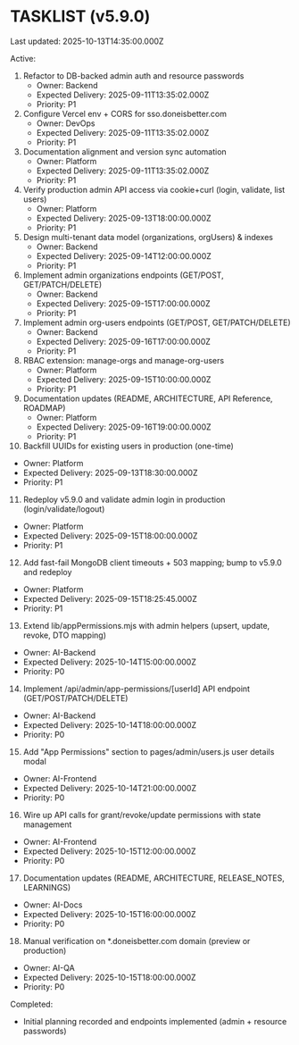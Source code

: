 # TASKLIST (v5.9.0)

Last updated: 2025-10-13T14:35:00.000Z

Active:
1) Refactor to DB-backed admin auth and resource passwords
   - Owner: Backend
   - Expected Delivery: 2025-09-11T13:35:02.000Z
   - Priority: P1
2) Configure Vercel env + CORS for sso.doneisbetter.com
   - Owner: DevOps
   - Expected Delivery: 2025-09-11T13:35:02.000Z
   - Priority: P1
3) Documentation alignment and version sync automation
   - Owner: Platform
   - Expected Delivery: 2025-09-11T13:35:02.000Z
   - Priority: P1
4) Verify production admin API access via cookie+curl (login, validate, list users)
   - Owner: Platform
   - Expected Delivery: 2025-09-13T18:00:00.000Z
   - Priority: P1
5) Design multi-tenant data model (organizations, orgUsers) & indexes
   - Owner: Backend
   - Expected Delivery: 2025-09-14T12:00:00.000Z
   - Priority: P1
6) Implement admin organizations endpoints (GET/POST, GET/PATCH/DELETE)
   - Owner: Backend
   - Expected Delivery: 2025-09-15T17:00:00.000Z
   - Priority: P1
7) Implement admin org-users endpoints (GET/POST, GET/PATCH/DELETE)
   - Owner: Backend
   - Expected Delivery: 2025-09-16T17:00:00.000Z
   - Priority: P1
8) RBAC extension: manage-orgs and manage-org-users
   - Owner: Platform
   - Expected Delivery: 2025-09-15T10:00:00.000Z
   - Priority: P1
9) Documentation updates (README, ARCHITECTURE, API Reference, ROADMAP)
   - Owner: Platform
   - Expected Delivery: 2025-09-16T19:00:00.000Z
   - Priority: P1
10) Backfill UUIDs for existing users in production (one-time)
   - Owner: Platform
   - Expected Delivery: 2025-09-13T18:30:00.000Z
   - Priority: P1
11) Redeploy v5.9.0 and validate admin login in production (login/validate/logout)
   - Owner: Platform
   - Expected Delivery: 2025-09-15T18:00:00.000Z
   - Priority: P1
12) Add fast-fail MongoDB client timeouts + 503 mapping; bump to v5.9.0 and redeploy
   - Owner: Platform
   - Expected Delivery: 2025-09-15T18:25:45.000Z
   - Priority: P1
13) Extend lib/appPermissions.mjs with admin helpers (upsert, update, revoke, DTO mapping)
   - Owner: AI-Backend
   - Expected Delivery: 2025-10-14T15:00:00.000Z
   - Priority: P0
14) Implement /api/admin/app-permissions/[userId] API endpoint (GET/POST/PATCH/DELETE)
   - Owner: AI-Backend
   - Expected Delivery: 2025-10-14T18:00:00.000Z
   - Priority: P0
15) Add "App Permissions" section to pages/admin/users.js user details modal
   - Owner: AI-Frontend
   - Expected Delivery: 2025-10-14T21:00:00.000Z
   - Priority: P0
16) Wire up API calls for grant/revoke/update permissions with state management
   - Owner: AI-Frontend
   - Expected Delivery: 2025-10-15T12:00:00.000Z
   - Priority: P0
17) Documentation updates (README, ARCHITECTURE, RELEASE_NOTES, LEARNINGS)
   - Owner: AI-Docs
   - Expected Delivery: 2025-10-15T16:00:00.000Z
   - Priority: P0
18) Manual verification on *.doneisbetter.com domain (preview or production)
   - Owner: AI-QA
   - Expected Delivery: 2025-10-15T18:00:00.000Z
   - Priority: P0

Completed:
- Initial planning recorded and endpoints implemented (admin + resource passwords)
